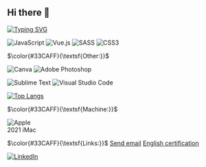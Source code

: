 ## Hi there 👋


[![Typing SVG](https://readme-typing-svg.herokuapp.com?color=%2336BCF7&lines=Frontend+developer+Vue+js+Pinia)](https://git.io/typing-svg)


![JavaScript](https://img.shields.io/badge/javascript-%23323330.svg?style=for-the-badge&logo=javascript&logoColor=%23F7DF1E)
![Vue.js](https://img.shields.io/badge/vuejs-%2335495e.svg?style=for-the-badge&logo=vuedotjs&logoColor=%234FC08D)
![SASS](https://img.shields.io/badge/SASS-hotpink.svg?style=for-the-badge&logo=SASS&logoColor=white)
![CSS3](https://img.shields.io/badge/css3-%231572B6.svg?style=for-the-badge&logo=css3&logoColor=white)


$\color{#33CAFF}{\textsf{Other:}}$

![Canva](https://img.shields.io/badge/Canva-%2300C4CC.svg?style=for-the-badge&logo=Canva&logoColor=white)
![Adobe Photoshop](https://img.shields.io/badge/adobe%20photoshop-%2331A8FF.svg?style=for-the-badge&logo=adobe%20photoshop&logoColor=white)

![Sublime Text](https://img.shields.io/badge/sublime_text-%23575757.svg?style=for-the-badge&logo=sublime-text&logoColor=important)
![Visual Studio Code](https://img.shields.io/badge/Visual%20Studio%20Code-0078d7.svg?style=for-the-badge&logo=visual-studio-code&logoColor=white)

[![Top Langs](https://github-readme-stats.vercel.app/api/top-langs/?username=anuraghazra&layout=compact)](https://github.com/anuraghazra/github-readme-stats)

 $\color{#33CAFF}{\textsf{Machine:}}$
 
![Apple](https://img.shields.io/badge/Apple-%23000000.svg?style=for-the-badge&logo=apple&logoColor=white)  
2021 iMac 


 $\color{#33CAFF}{\textsf{Links:}}$
<a href="mailto:vitinschii.eugenia@gmail.com">Send email</a>
<a href="https://cert.efset.org/vbstXP">English certification</a>
 
 <a href="https://www.linkedin.com/in/eugenia-vitincshii/">![LinkedIn](https://img.shields.io/badge/linkedin-%230077B5.svg?style=for-the-badge&logo=linkedin&logoColor=white)</a>


 

 
